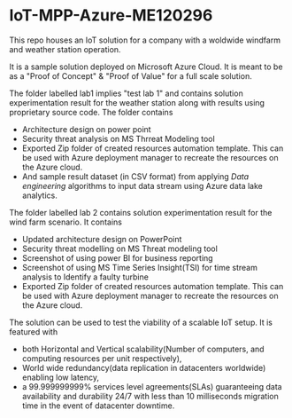 # IoT-MPP-Azure-ME120296
This repo houses an IoT solution for a company with a woldwide windfarm and weather station operation.

It is a sample solution deployed on Microsoft Azure Cloud. It is meant to be as a "Proof of Concept" & "Proof of Value" for a full scale solution. 

The folder labelled lab1 implies "test lab 1" and contains solution experimentation result for the weather station along with results using proprietary source code. 
The folder contains
- Architecture design on power point
- Security threat analysis on MS Thrreat Modeling tool
- Exported Zip folder of created resources automation template. This can be used with Azure deployment manager to recreate the resources on the Azure cloud.
- And sample result dataset (in CSV format) from applying *Data engineering* algorithms to input data stream using Azure data lake analytics.

The folder labelled lab 2 contains solution experimentation result for the wind farm scenario. It contains
- Updated architecture design on PowerPoint
- Security threat modelling on MS Threat modeling tool
- Screenshot of using power BI for business reporting
- Screenshot of using MS Time Series Insight(TSI) for time stream analysis to Identify a faulty turbine
- Exported Zip folder of created resources automation template. This can be used with Azure deployment manager to recreate the resources on the Azure cloud.

The solution can be used to test the viability of a scalable IoT setup. It is featured with 
- both Horizontal and Vertical scalability(Number of computers, and computing resources per unit respectively), 
- World wide redundancy(data replication in datacenters worldwide) enabling low latency, 
- a 99.999999999% services level agreements(SLAs) guaranteeing data availability and durability 24/7 with less than 10 milliseconds migration time in the event of datacenter downtime.
